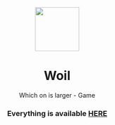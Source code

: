 <div align="center">
<img src="https://user-images.githubusercontent.com/42692472/125928497-d66d684c-fd51-43a9-b4e4-642ea4f65beb.png" height="100" textAlign="center"/>
</div>

<h1 align="center">Woil</h1>
<p align="center">Which on is larger - Game</p>
<h3 align="center">Everything is available <a href="http://WoilDev.blog.ir">HERE</a></h3>
